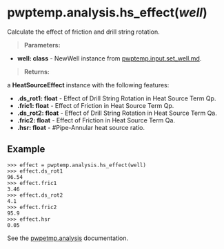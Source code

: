 # pwptemp.analysis.hs_effect(*well*) #

Calculate the effect of friction and drill string rotation.

> **Parameters:**
* **well: class** - NewWell instance from [pwptemp.input.set_well.md](https://github.com/pro-well-plan/pwptemp/blob/master/docs/pwptemp.input.set_well.md).

> **Returns:**

a **HeatSourceEffect** instance with the following features:
* **.ds_rot1: float** - Effect of Drill String Rotation in Heat Source Term Qp.
* **.fric1: float** - Effect of Friction in Heat Source Term Qp.
* **.ds_rot2: float** - Effect of Drill String Rotation in Heat Source Term Qa.
* **.fric2: float** - Effect of Friction in Heat Source Term Qa.
* **.hsr: float** - #Pipe-Annular heat source ratio.

## Example ##

```
>>> effect = pwptemp.analysis.hs_effect(well)
>>> effect.ds_rot1
96.54
>>> effect.fric1
3.46
>>> effect.ds_rot2
4.1
>>> effect.fric2
95.9
>>> effect.hsr
0.05
```

See the [pwpetmp.analysis](https://github.com/pro-well-plan/pwptemp/blob/master/docs/pwptemp.analysis.md) documentation.

